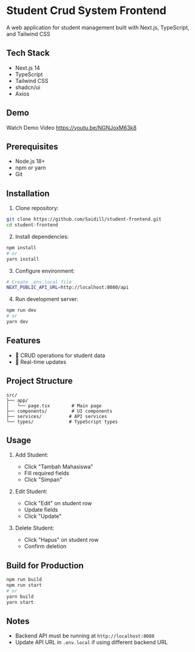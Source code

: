 # Student Crud System Frontend
A web application for student management built with Next.js, TypeScript, and Tailwind CSS
## Tech Stack

- Next.js 14
- TypeScript
- Tailwind CSS
- shadcn/ui
- Axios

## Demo
Watch Demo Video
https://youtu.be/NGNJoxM63k8


## Prerequisites

- Node.js 18+
- npm or yarn
- Git

## Installation

1. Clone repository:
```bash
git clone https://github.com/Saidill/student-frontend.git
cd student-frontend
```

2. Install dependencies:
```bash
npm install
# or
yarn install
```

3. Configure environment:
```bash
# Create .env.local file
NEXT_PUBLIC_API_URL=http://localhost:8080/api
```

4. Run development server:
```bash
npm run dev
# or
yarn dev
```

## Features

- 📝 CRUD operations for student data
- 🔄 Real-time updates

## Project Structure

```
src/
├── app/
│   └── page.tsx        # Main page
├── components/         # UI components
├── services/          # API services
└── types/             # TypeScript types
```

## Usage

1. Add Student:
   - Click "Tambah Mahasiswa"
   - Fill required fields
   - Click "Simpan"

2. Edit Student:
   - Click "Edit" on student row
   - Update fields
   - Click "Update"

3. Delete Student:
   - Click "Hapus" on student row
   - Confirm deletion

## Build for Production

```bash
npm run build
npm run start
# or
yarn build
yarn start
```

## Notes

- Backend API must be running at `http://localhost:8080`
- Update API URL in `.env.local` if using different backend URL